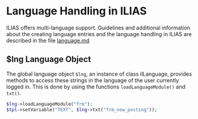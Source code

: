 # Language Handling in ILIAS

ILIAS offers multi-language support. Guidelines and additional information about the creating language entries and the language handling in ILIAS are described in the file [language.md](docs/development/language.md)

## $lng Language Object

The global language object `$lng`, an instance of class ilLanguage, provides methods to access these strings in the language of the user currently logged in. This is done by using the functions `loadLanguageModule()` and `txt()`.

```php
$lng->loadLanguageModule("frm");
$tpl->setVariable("TEXT", $lng->txt("frm_new_posting"));
```
